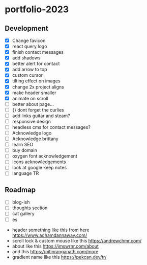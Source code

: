 # portfolio-2023

## Development

-   [x] Change favicon
-   [x] react query logo
-   [x] finish contact messages
-   [x] add shadows
-   [x] better alert for contact
-   [x] add arrow to top
-   [x] custom cursor
-   [x] tilting effect on images
-   [x] change 2x project aligns
-   [x] make header smaller
-   [x] animate on scroll
-   [ ] better about page...
-   [ ] {} dont forget the curlies
-   [ ] add links guitar and steam?
-   [ ] responsive design
-   [ ] headless cms for contact messages?
-   [ ] Acknowledge logo
-   [ ] Acknowledge brittany
-   [ ] learn SEO
-   [ ] buy domain
-   [ ] oxygen font acknowledgement
-   [ ] icons acknowledgements
-   [ ] look at google keep notes
-   [ ] language TR

## Roadmap

-   [ ] blog-ish
-   [ ] thoughts section
-   [ ] cat gallery
-   [ ] es

-   header something like this from here https://www.adhamdannaway.com/
-   scroll lock & custom mouse like this https://andrewchmr.com/
-   about like this https://jmswrnr.com/about
-   and this https://nitinranganath.com/more
-   gradient name like this https://pekcan.dev/tr/
